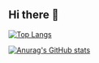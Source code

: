 ## Hi there 👋

<!--
**hansususu/hansususu** is a ✨ _special_ ✨ repository because its `README.md` (this file) appears on your GitHub profile.

Here are some ideas to get you started:

- 🔭 I’m currently working on ...
- 🌱 I’m currently learning ...
- 👯 I’m looking to collaborate on ...
- 🤔 I’m looking for help with ...
- 💬 Ask me about ...
- 📫 How to reach me: ...
- 😄 Pronouns: ...
- ⚡ Fun fact: ...
-->

[![Top Langs](https://github-readme-stats.vercel.app/api/top-langs/?username=hansususu)](https://github.com/anuraghazra/github-readme-stats)

[![Anurag's GitHub stats](https://github-readme-stats.vercel.app/api?username=hansususu)](https://github.com/anuraghazra/github-readme-stats)
